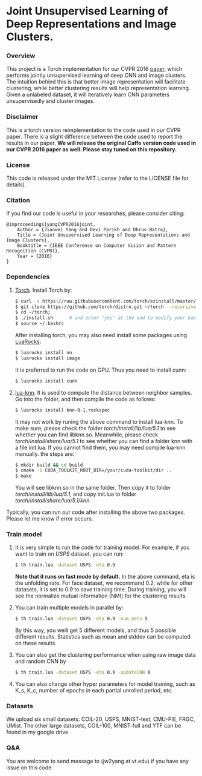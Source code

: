 # Joint Unsupervised Learning of Deep Representations and Image Clusters.

### Overview

This project is a Torch implementation for our CVPR 2016 [paper](https://arxiv.org/abs/1604.03628), which performs jointly unsupervised learning of deep CNN and image clusters. The intuition behind this is that better image representation will facilitate clustering, while better clustering results will help representation learning. Given a unlabeled dataset, it will iteratively learn CNN parameters unsupervisedly and cluster images.

### Disclaimer
This is a torch version reimplementation to the code used in our CVPR paper. There is a slight difference between the code used to report the results in our paper. **We will release the original Caffe version code used in our CVPR 2016 paper as well. Please stay tuned on this repository.**

### License

This code is released under the MIT License (refer to the LICENSE file for details).

### Citation
If you find our code is useful in your researches, please consider citing:

    @inproceedings{yangCVPR2016joint,
        Author = {Jianwei Yang and Devi Parikh and Dhruv Batra},
        Title = {Joint Unsupervised Learning of Deep Representations and Image Clusters},
        Booktitle = {IEEE Conference on Computer Vision and Pattern Recognition (CVPR)},
        Year = {2016}
    }

### Dependencies

1. [Torch](http://torch.ch/). Install Torch by:

   ```bash
   $ curl -s https://raw.githubusercontent.com/torch/ezinstall/master/install-deps | bash
   $ git clone https://github.com/torch/distro.git ~/torch --recursive
   $ cd ~/torch; 
   $ ./install.sh      # and enter "yes" at the end to modify your bashrc
   $ source ~/.bashrc
   ```

   After installing torch, you may also need install some packages using [LuaRocks](https://luarocks.org/):

   ```bash
   $ luarocks install nn
   $ luarocks install image 
   ```

   It is preferred to run the code on GPU. Thus you need to install cunn:

   ```bash
   $ luarocks install cunn
   ```

2. [lua-knn](https://github.com/Saulzar/lua-knn). It is used to compute the distance between neighbor samples. Go into the folder, and then compile the code as follows:

   ```bash
   $ luarocks install knn-0-1.rockspec 
   ```
   
   It may not work by runing the above command to install lua-knn. To make sure, please check the folder *torch/install/lib/lua/5.1* to see whether you can find libknn.so. Meanwhile, please check *torch/install/share/lua/5.1* to see whether you can find a folder knn with a file init.lua. If you cannot find them, you may need compile lua-knn manually. the steps are:
   ```bash
   $ mkdir build && cd build
   $ cmake -D CUDA_TOOLKIT_ROOT_DIR=/your/cuda-toolkit/dir ..
   $ make
   ```
   You will see libknn.so in the same folder. Then copy it to folder *torch/install/lib/lua/5.1*, and copy init.lua to folder *torch/install/share/lua/5.1/knn*.

Typically, you can run our code after installing the above two packages. Please let me know if error occurs.

### Train model

1. It is very simple to run the code for training model. For example, if you want to train on *USPS* dataset, you can run:

   ```bash
   $ th train.lua -dataset USPS -eta 0.9
   ```

   **Note that it runs on fast mode by default.** In the above command, eta is the unfolding rate. For face dataset, we recommand 0.2, while for other datasets, it is set to 0.9 to save training time. During training, you will see the normalize mutual information (NMI) for the clustering results.

2. You can train multiple models in parallel by:

   ```bash
   $ th train.lua -dataset USPS -eta 0.9 -num_nets 5
   ```
   By this way, you weill get 5 different models, and thus 5 possible different results. Statistics such as mean and stddev can be computed on these results.

3. You can also get the clustering performance when using raw image data and random CNN by
   ```bash
   $ th train.lua -dataset USPS -eta 0.9 -updateCNN 0
   ```

4. You can also change other hyper parameters for model training, such as K_s, K_c, number of epochs in each partial unrolled period, etc.

### Datasets

We upload six small datasets: COIL-20, USPS, MNIST-test, CMU-PIE, FRGC, UMist. The other large datasets, COIL-100, MNIST-full and YTF can be found in my google drive.

### Q&A

You are welcome to send message to (jw2yang at vt.edu) if you have any issue on this code.
